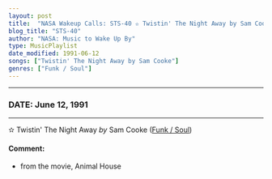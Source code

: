 ```yaml
---
layout: post
title:  "NASA Wakeup Calls: STS-40 ✫ Twistin' The Night Away by Sam Cooke ✵ June 12, 1991"
blog_title: "STS-40"
author: "NASA: Music to Wake Up By"
type: MusicPlaylist
date_modified: 1991-06-12
songs: ["Twistin' The Night Away by Sam Cooke"]
genres: ["Funk / Soul"]
---
```


----
### DATE: June 12, 1991
----
✫ Twistin' The Night Away *by* Sam Cooke ([Funk / Soul](https://www.discogs.com/genre/Funk%20/%20Soul)) <a target="blank_" href="https://www.discogs.com/Sam-Cooke-Twistin-The-Night-Away/release/1519429">
    <i class="fas fa-compact-disc"
       title="Discogs entry for this song"
       alt="Discogs entry for this song"
       style="font-size: 1.1em;"></i></a>
    

#### Comment:
* from the movie, Animal House



<br/>
<center>
	<a target="_blank"
	   href="https://twitter.com/intent/tweet?hashtags=Space,NASA,Playlist,NASAWakeupCalls,SpaceProgram&text=🚀 {{ page.author}}, '{{ page.songs.first }}' {{ page.title }}, {{ page.date | date: '%B %d, %Y' }}, {{ site.url }}{{ page.url }}&via=nasawakeupcalls"><i class="fab fa-twitter" title="Tweet this page" alt="Tweet this page" style="font-size: 1.3em;"></i></a>
	&nbsp; 	<i class="fas fa-user-astronaut" style="font-size: 1.5em;"></i> &nbsp;
    <a id="custom_amazon_link"
       type="amzn" search="#"
       category="popular music">
    <i class="fab fa-amazon" style="font-size: 1.3em;"></i></a>
</center>

<!-- Randomly resolve an individual entry from a song array -->
<script src="/assets/javascript/seedrandom.min.js"></script>
<script>
  var wake_me_up = ["Twistin' The Night Away by Sam Cooke"];
  var prng = new Math.seedrandom();
  function randomSong() {
    song = wake_me_up[Math.floor(Math.random() * wake_me_up.length)];
    var amazon_link = document.getElementById("custom_amazon_link");
    amazon_link.setAttribute("search", song);
  }
  window.onload = randomSong();
</script>
